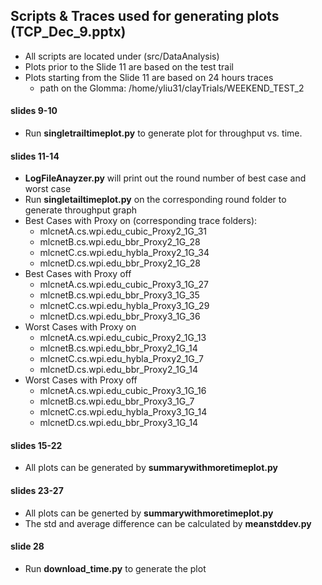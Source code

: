 ## Scripts & Traces used for generating plots (TCP_Dec_9.pptx)
- All scripts are located under (src/DataAnalysis)
- Plots prior to the Slide 11 are based on the test trail
- Plots starting from the Slide 11 are based on 24 hours traces
  - path on the Glomma: /home/yliu31/clayTrials/WEEKEND_TEST_2

#### slides 9-10
- Run **singletrailtimeplot.py** to generate plot for throughput vs. time. 
#### slides 11-14
- **LogFileAnayzer.py** will print out the round number of best case and worst case 
- Run **singletailtimeplot.py** on the corresponding round folder to generate throughput graph
- Best Cases with Proxy on (corresponding trace folders):
  - mlcnetA.cs.wpi.edu_cubic_Proxy2_1G_31 
  - mlcnetB.cs.wpi.edu_bbr_Proxy2_1G_28
  - mlcnetC.cs.wpi.edu_hybla_Proxy2_1G_34
  - mlcnetD.cs.wpi.edu_bbr_Proxy2_1G_28
- Best Cases with Proxy off
  - mlcnetA.cs.wpi.edu_cubic_Proxy3_1G_27 
  - mlcnetB.cs.wpi.edu_bbr_Proxy3_1G_35
  - mlcnetC.cs.wpi.edu_hybla_Proxy3_1G_29
  - mlcnetD.cs.wpi.edu_bbr_Proxy3_1G_36
- Worst Cases with Proxy on
  - mlcnetA.cs.wpi.edu_cubic_Proxy2_1G_13 
  - mlcnetB.cs.wpi.edu_bbr_Proxy2_1G_14
  - mlcnetC.cs.wpi.edu_hybla_Proxy2_1G_7
  - mlcnetD.cs.wpi.edu_bbr_Proxy2_1G_14
- Worst Cases with Proxy off
  - mlcnetA.cs.wpi.edu_cubic_Proxy3_1G_16 
  - mlcnetB.cs.wpi.edu_bbr_Proxy3_1G_7
  - mlcnetC.cs.wpi.edu_hybla_Proxy3_1G_14
  - mlcnetD.cs.wpi.edu_bbr_Proxy3_1G_14
#### slides 15-22
- All plots can be generated by **summarywithmoretimeplot.py**
#### slides 23-27
- All plots can be generted by **summarywithmoretimeplot.py**
- The std and average difference can be calculated by **meanstddev.py**
#### slide 28
- Run **download_time.py** to generate the plot
